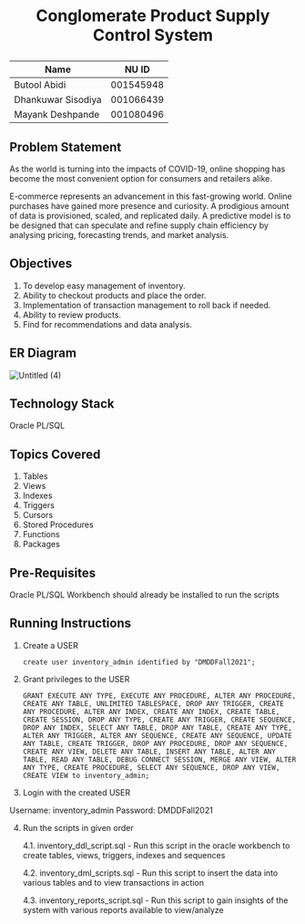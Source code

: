# <p align="center"> Conglomerate Product Supply Control System </p>

| Name | NU ID |
| --- | --- |
| Butool Abidi | 001545948 |
| Dhankuwar Sisodiya | 001066439 |
| Mayank Deshpande | 001080496 |

## Problem Statement
As the world is turning into the impacts of COVID-19, online shopping has become the most convenient option for consumers and retailers alike.

E-commerce represents an advancement in this fast-growing world. Online purchases have gained more presence and curiosity. A prodigious amount of data is provisioned, scaled, and replicated daily. A predictive model is to be designed that can speculate and refine supply chain efficiency by analysing pricing, forecasting trends, and market analysis.

## Objectives
1. To develop easy management of inventory.
2. Ability to checkout products and place the order.
3. Implementation of transaction management to roll back if needed.
4. Ability to review products.
5. Find for recommendations and data analysis.

## ER Diagram
![Untitled (4)](https://user-images.githubusercontent.com/65121120/146120607-72fd63d7-09c0-4cfb-8c8e-474ae666d1f8.png)

## Technology Stack
Oracle PL/SQL

## Topics Covered
1. Tables
2. Views
3. Indexes
4. Triggers
5. Cursors
6. Stored Procedures
7. Functions
8. Packages

## Pre-Requisites
Oracle PL/SQL Workbench should already be installed to run the scripts

## Running Instructions
1. Create a USER
    ```
    create user inventory_admin identified by "DMDDFall2021";
    ```

2. Grant privileges to the USER

    ```
    GRANT EXECUTE ANY TYPE, EXECUTE ANY PROCEDURE, ALTER ANY PROCEDURE, CREATE ANY TABLE, UNLIMITED TABLESPACE, DROP ANY TRIGGER, CREATE ANY PROCEDURE, ALTER ANY INDEX, CREATE ANY INDEX, CREATE TABLE, CREATE SESSION, DROP ANY TYPE, CREATE ANY TRIGGER, CREATE SEQUENCE, DROP ANY INDEX, SELECT ANY TABLE, DROP ANY TABLE, CREATE ANY TYPE, ALTER ANY TRIGGER, ALTER ANY SEQUENCE, CREATE ANY SEQUENCE, UPDATE ANY TABLE, CREATE TRIGGER, DROP ANY PROCEDURE, DROP ANY SEQUENCE, CREATE ANY VIEW, DELETE ANY TABLE, INSERT ANY TABLE, ALTER ANY TABLE, READ ANY TABLE, DEBUG CONNECT SESSION, MERGE ANY VIEW, ALTER ANY TYPE, CREATE PROCEDURE, SELECT ANY SEQUENCE, DROP ANY VIEW, CREATE VIEW to inventory_admin;
    ```

3. Login with the created USER

Username: inventory_admin
Password: DMDDFall2021

4. Run the scripts in given order

    4.1. inventory_ddl_script.sql - Run this script in the oracle workbench to create tables, views, triggers, indexes and sequences

    4.2. inventory_dml_scripts.sql - Run this script to insert the data into various tables and to view transactions in action

    4.3. inventory_reports_script.sql - Run this script to gain insights of the system with various reports available to view/analyze